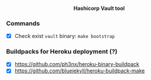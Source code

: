 <div align="center">
  <h4>Hashicorp Vault tool</h4>
</div>

### Commands

- [x] Check exist `vault` binary: `make bootstrap`

### Buildpacks for Heroku deployment (?)

- [x] https://github.com/ph3nx/heroku-binary-buildpack
- [x] https://github.com/bluejekyll/heroku-buildpack-make